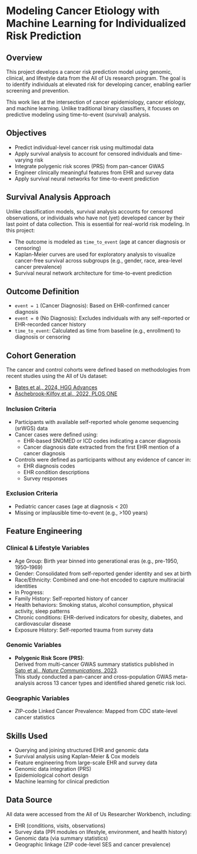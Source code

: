 # Modeling Cancer Etiology with Machine Learning for Individualized Risk Prediction

## Overview

This project develops a cancer risk prediction model using genomic, clinical, and lifestyle data from the All of Us research program. The goal is to identify individuals at elevated risk for developing cancer, enabling earlier screening and prevention.

This work lies at the intersection of cancer epidemiology, cancer etiology, and machine learning. Unlike traditional binary classifiers, it focuses on predictive modeling using time-to-event (survival) analysis.

## Objectives

- Predict individual-level cancer risk using multimodal data
- Apply survival analysis to account for censored individuals and time-varying risk
- Integrate polygenic risk scores (PRS) from pan-cancer GWAS
- Engineer clinically meaningful features from EHR and survey data
- Apply survival neural networks for time-to-event prediction

## Survival Analysis Approach

Unlike classification models, survival analysis accounts for censored observations, or individuals who have not (yet) developed cancer by their last point of data collection. This is essential for real-world risk modeling. In this project:
-  The outcome is modeled as `time_to_event` (age at cancer diagnosis or censoring)
-  Kaplan-Meier curves are used for exploratory analysis to visualize cancer-free survival across subgroups (e.g., gender, race, area-level cancer prevalence)
-  Survival neural network architecture for time-to-event prediction

## Outcome Definition

- `event = 1` (Cancer Diagnosis): Based on EHR-confirmed cancer diagnosis
- `event = 0` (No Diagnosis): Excludes individuals with any self-reported or EHR-recorded cancer history
- `time_to_event`: Calculated as time from baseline (e.g., enrollment) to diagnosis or censoring

## Cohort Generation

The cancer and control cohorts were defined based on methodologies from recent studies using the All of Us dataset:

- [Bates et al., 2024, HGG Advances](https://www.cell.com/hgg-advances/fulltext/S2666-2477(25)00008-9#sec-2-5)
- [Aschebrook-Kilfoy et al., 2022, PLOS ONE](https://journals.plos.org/plosone/article?id=10.1371/journal.pone.0272522)

### Inclusion Criteria
- Participants with available self-reported whole genome sequencing (srWGS) data  
- Cancer cases were defined using:
  - EHR-based SNOMED or ICD codes indicating a cancer diagnosis  
  - Cancer diagnosis date extracted from the first EHR mention of a cancer diagnosis  
- Controls were defined as participants without any evidence of cancer in:
  - EHR diagnosis codes  
  - EHR condition descriptions  
  - Survey responses  

### Exclusion Criteria
- Pediatric cancer cases (age at diagnosis < 20)
- Missing or implausible time-to-event (e.g., >100 years)

## Feature Engineering

### Clinical & Lifestyle Variables
-  Age Group: Birth year binned into generational eras (e.g., pre-1950, 1950–1969)
-  Gender: Consolidated from self-reported gender identity and sex at birth
-  Race/Ethnicity: Combined and one-hot encoded to capture multiracial identities
-  In Progress: 
  -  Family History: Self-reported history of cancer
  -  Health behaviors: Smoking status, alcohol consumption, physical activity, sleep patterns
  -  Chronic conditions: EHR-derived indicators for obesity, diabetes, and cardiovascular disease
  -  Exposure History: Self-reported trauma from survey data

### Genomic Variables

- **Polygenic Risk Score (PRS)**:  
  Derived from multi-cancer GWAS summary statistics published in  
  [Sato et al., *Nature Communications*, 2023](https://www.nature.com/articles/s41467-023-39136-7).  
  This study conducted a pan-cancer and cross-population GWAS meta-analysis across 13 cancer types and identified shared genetic risk loci.

### Geographic Variables
-  ZIP-code Linked Cancer Prevalence: Mapped from CDC state-level cancer statistics

## Skills Used

- Querying and joining structured EHR and genomic data
- Survival analysis using Kaplan-Meier & Cox models
- Feature engineering from large-scale EHR and survey data
- Genomic data integration (PRS)
- Epidemiological cohort design
- Machine learning for clinical prediction

## Data Source
All data were accessed from the All of Us Researcher Workbench, including:
-  EHR (conditions, visits, observations)
-  Survey data (PPI modules on lifestyle, environment, and health history)
-  Genomic data (via summary statistics)
-  Geographic linkage (ZIP code-level SES and cancer prevalence)

